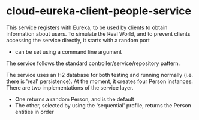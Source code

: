 # cloud-eureka-client-people-service

This service registers with Eureka, to be used by clients to obtain information about users.
To simulate the Real World, and to prevent clients accessing the service directly, it starts with a random port
- can be set using a command line argument

The service follows the standard controller/service/repository pattern.

The service uses an H2 database for both testing and running normally (i.e. there is 'real' persistence).
At the moment, it creates four Person instances. There are two implementations of the service layer. 
- One returns a random Person, and is the default
- The other, selected by using the 'sequential' profile, returns the Person entities in order
